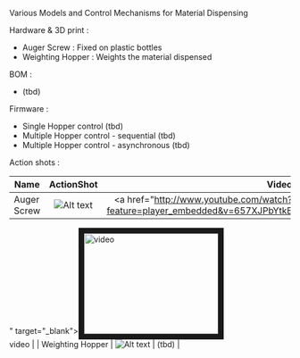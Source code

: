 Various Models and Control Mechanisms for Material Dispensing

Hardware & 3D print :
* Auger Screw : Fixed on plastic bottles
* Weighting Hopper : Weights the material dispensed

BOM :
* (tbd)

Firmware : 
* Single Hopper control (tbd)
* Multiple Hopper control - sequential (tbd)
* Multiple Hopper control - asynchronous (tbd)


Action shots : 

|Name|ActionShot|Video|
| ------------- |:-------------:| -----:|
| Auger Screw | ![Alt text](http://imgur.com/STdeMx7.jpg "Auger Screw") | <a href="http://www.youtube.com/watch?feature=player_embedded&v=657XJPbYtkE
" target="_blank"><img src="http://img.youtube.com/vi/657XJPbYtkE/0.jpg" 
alt="video" width="240" height="180" border="10" /><br>video</a> |
| Weighting Hopper | ![Alt text](http://i.imgur.com/naI5Aqm.png) | (tbd) |


